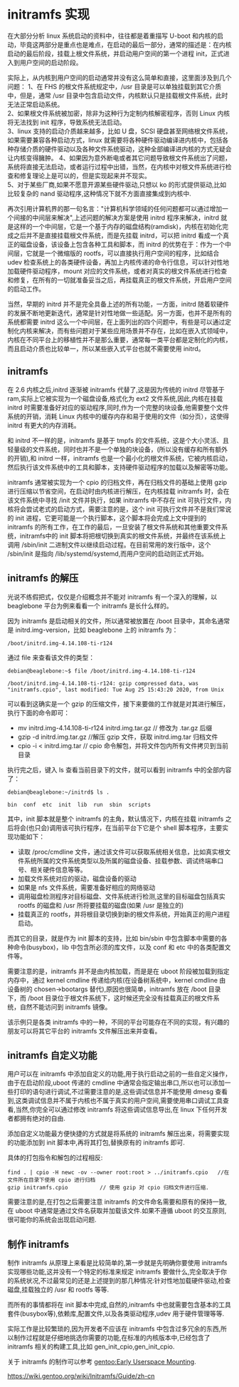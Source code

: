 # initramfs 实现
在大部分分析 linux 系统启动的资料中，往往都是着重描写 U-boot 和内核的启动，毕竟这两部分是重点也是难点，在启动的最后一部分，通常的描述是：在内核启动的最后阶段，挂载上根文件系统，并启动用户空间的第一个进程 init，正式进入到用户空间的启动阶段。  

实际上，从内核到用户空间的启动通常并没有这么简单和直接，这里面涉及到几个问题：
1、在 FHS 的根文件系统规定中，/usr 目录是可以单独挂载到其它介质中，但是，通常 /usr 目录中包含启动文件，内核默认只是挂载根文件系统，此时无法正常启动系统。  
2、如果根文件系统被加密，除非为这种行为定制内核解密程序，否则 Linux 内核将无法找到 init 程序，导致系统无法启动。  
3、linux 支持的启动介质越来越多，比如 U 盘，SCSI 硬盘甚至网络根文件系统，如果需要兼容各种启动方式，linux 就需要将各种硬件驱动编译进内核中，包括各种存储介质的硬件驱动以及各种文件系统驱动，这种全部编译进内核的方式无疑会让内核变得臃肿。 
4、如果因为意外断电或者其它问题导致根文件系统出了问题，系统将直接无法启动，或者运行过程中出错，当然，在内核中对根文件系统进行检查和修复理论上是可以的，但是实现起来并不现实。  
5、对于某些厂商,如果不愿意开源某些硬件驱动,只想以 ko 的形式提供驱动,比如比较复杂的 nand 驱动程序,这种情况下就不方面直接集成到内核中.  

再次引用计算机界的那一句名言："计算机科学领域的任何问题都可以通过增加一个间接的中间层来解决",上述问题的解决方案是使用 initrd 程序来解决，initrd 就是这样的一个中间层，它是一个基于内存的磁盘结构(ramdisk)，内核在初始化完成之后并不是直接挂载根文件系统，而是先挂载 initrd，可以把 initrd 看成一个真正的磁盘设备，该设备上包含各种工具和脚本，而 initrd 的优势在于：作为一个中间层，它就是一个微缩版的 rootfs，可以直接执行用户空间的程序，比如结合 udev 检查系统上的各类硬件设备，再加上内核传递的命令行信息，可以针对性地加载硬件驱动程序，mount 对应的文件系统，或者对真实的根文件系统进行检查和修复，在所有的一切就准备妥当之后，再挂载真正的根文件系统，开启用户空间的启动工作。

当然，早期的 initrd 并不是完全具备上述的所有功能，一方面，initrd 随着软硬件的发展不断地更新迭代，通常是针对性地做一些适配。另一方面，也并不是所有的系统都需要 initrd 这么一个中间层，在上面列出的四个问题中，有些是可以通过定制化内核来解决，而有些问题对于某些应用场景并不存在，比如在嵌入式领域中，内核在不同平台上的移植性并不是那么重要，通常每一类平台都是定制化的内核，而且启动介质也比较单一，所以某些嵌入式平台也就不需要使用 initrd。 

## initramfs
在 2.6 内核之后,initrd 逐渐被 initramfs 代替了,这是因为传统的 initrd 尽管基于 ram,实际上它被实现为一个磁盘设备,格式化为 ext2 文件系统,因此,内核在挂载 initrd 时需要准备好对应的驱动程序,同时,作为一个完整的块设备,他需要整个文件系统的开销，消耗 Linux 内核中的缓存内存和易于使用的文件（如分页），这使得 initrd 有更大的内存消耗。  

和 initrd 不一样的是，initramfs 是基于 tmpfs 的文件系统，这是个大小灵活、且轻量级的文件系统，同时也并不是一个单独的块设备，(所以没有缓存和所有额外的开销),和 initrd 一样，initramfs 也是一个最小化的根文件系统，它被内核启动，然后执行该文件系统中的工具和脚本，支持硬件驱动程序的加载以及解密等功能。  

initramfs 通常被实现为一个 cpio 的归档文件，再在归档文件的基础上使用 gzip 进行压缩以节省空间，在启动时由内核进行解压，在内核挂载 initramfs 时，会在该文件系统中寻找 /init 文件并执行，如果 initramfs 中不存在 init 可执行文件，内核将会尝试老式的启动方式，需要注意的是，这个 init 可执行文件并不是我们常说的 init 进程，它更可能是一个执行脚本，这个脚本将会完成上文中提到的 initramfs 的所有工作，在工作的最后，一旦安装了根文件系统和其他重要文件系统，initramfs中的 init 脚本将把根切换到真实的根文件系统，并最终在该系统上调用 /sbin/init 二进制文件以继续启动过程。在目前常用的发行版中，这个 /sbin/init 是指向 /lib/systemd/systemd,而用户空间的启动则正式开始。  


## initramfs 的解压
光说不练假把式，仅仅是介绍概念并不能对 initramfs 有一个深入的理解，以 beaglebone 平台为例来看看一个 initramfs 是长什么样的。  

因为 initramfs 是启动相关的文件，所以通常被放置在 /boot 目录中，其命名通常是 initrd.img-version，比如 beaglebone 上的 initramfs 为：

```
/boot/initrd.img-4.14.108-ti-r124
```

通过 file 来查看该文件的类型：

```
debian@beaglebone:~$ file /boot/initrd.img-4.14.108-ti-r124

/boot/initrd.img-4.14.108-ti-r124: gzip compressed data, was "initramfs.cpio", last modified: Tue Aug 25 15:43:20 2020, from Unix
```

可以看到这确实是一个 gzip 的压缩文件，接下来要做的工作就是对其进行解压，执行下面的命令即可：
* mv initrd.img-4.14.108-ti-r124 initrd.img.tar.gz         // 修改为 .tar.gz 后缀
* gzip -d initrd.img.tar.gz                                //解压 gzip 文件，获取 initrd.img.tar 归档文件
* cpio -i < initrd.img.tar                                 // cpio 命令解包，并将文件包内所有文件拷贝到当前目录

执行完之后，键入 ls 查看当前目录下的文件，就可以看到 initramfs 中的全部内容了：

```
debian@beaglebone:~/initrd$ ls .

bin  conf  etc  init  lib  run  sbin  scripts
```

其中，init 脚本就是整个 initramfs 的主角，默认情况下，内核在挂载 initramfs 之后将会(也只会)调用该可执行程序，在当前平台下它是个 shell 脚本程序，主要实现功能如下：
* 读取 /proc/cmdline 文件，通过该文件可以获取系统相关信息，比如真实根文件系统所属的文件系统类型以及所属的磁盘设备、挂载参数、调试终端串口号、相关硬件信息等等。   
* 加载文件系统对应的驱动，磁盘设备的驱动
* 如果是 nfs 文件系统，需要准备好相应的网络驱动
* 调用磁盘检测程序对目标磁盘、文件系统进行检测,这里的目标磁盘包括真实 rootfs 的磁盘和 /usr 所将要挂载的磁盘(如果 /usr 是独立的)
* 挂载真正的 rootfs，并将根目录切换到新的根文件系统，开始真正的用户进程启动。 

而其它的目录，就是作为 init 脚本的支持，比如 bin/sbin 中包含脚本中需要的各种命令(busybox)，lib 中包含所必须的库文件，以及 conf 和 etc 中的各类配置文件等。  

需要注意的是，initramfs 并不是由内核加载，而是是在 uboot 阶段被加载到指定内存中，通过 kernel cmdline 传递给内核(在设备树系统中，kernel cmdline 由设备树的 chosen->bootargs 替代),原因也很简单，initramfs 放在 /boot 目录下，而 /boot 目录位于根文件系统下，这时候还完全没有挂载真正的根文件系统，自然不能访问到 initramfs 镜像。  

该示例只是各类 initramfs 中的一种，不同的平台可能存在不同的实现，有兴趣的朋友可以将其它平台的 initramfs 文件解压出来并查看。  

## initramfs 自定义功能
用户可以在 initramfs 中添加自定义的功能,用于执行启动之前的一些自定义操作，由于在启动阶段,uboot 传递的 cmdline 中通常会指定输出串口,所以也可以添加一些打印的语句进行调试,不过需要注意的是,这些调试信息并不能使用 dmesg 查看到,这类调试信息并不属于内核也不属于真实的用户空间,需要使用串口调试工具查看,当然,你完全可以通过修改 initramfs 将这些调试信息导出,在 linux 下任何开发者都拥有绝对的自由.  

添加自定义功能最方便快捷的方式就是将系统的 initramfs 解压出来，将需要实现的功能添加到 init 脚本中,再将其打包,替换原有的 initramfs 即可.   

具体的打包指令和解包的过程相反:

```
find . | cpio -H newc -ov --owner root:root > ../initramfs.cpio   //在文件所在目录下使用 cpio 进行归档
gzip initramfs.cpio          // 使用 gzip 对 cpio 归档文件进行压缩.
```

需要注意的是,在打包之后需要注意 initramfs 的文件命名需要和原有的保持一致,在 uboot 中通常是通过文件名获取并加载该文件.如果不遵循 uboot 的交互原则,很可能你的系统会出现启动问题.    


## 制作 initramfs
制作 initramfs 从原理上来看是比较简单的,第一步就是先明确你要使用 initramfs 实现哪些功能,这并没有一个特定的标准来规定 initramfs 要做什么,完全取决于你的系统状况,不过最常见的还是上述提到的那几种情况:针对性地加载硬件驱动,检查磁盘,挂载独立的 /usr 和 rootfs 等等.   

而所有的事情都将在 init 脚本中完成,自然的,initramfs 中也就需要包含基本的工具套件(busybox等),依赖库,配置文件,以及各类驱动程序,udev 用于硬件管理等等.   

实际工作是比较繁琐的,因为开发者不应该在 initramfs 中包含过多冗余的东西,所以制作过程就是仔细地挑选你需要的功能,在标准的内核版本中,已经包含了 initramfs 相关的构建工具,比如 gen_init_cpio,gen_init_cpio.   

关于 initramfs 的制作可以参考 [gentoo:Early Userspace Mounting](https://wiki.gentoo.org/wiki/Early_Userspace_Mounting).  



https://wiki.gentoo.org/wiki/Initramfs/Guide/zh-cn